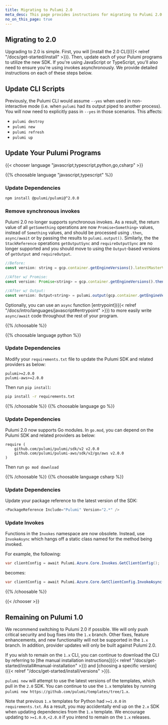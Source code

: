 ```yaml
---
title: Migrating to Pulumi 2.0
meta_desc: This page provides instructions for migrating to Pulumi 2.0
no_on_this_page: true
---
```


## Migrating to 2.0

Upgrading to 2.0 is simple. First, you will [install the 2.0 CLI]({{< relref "/docs/get-started/install" >}}). Then, update each of your Pulumi programs to utilize the new SDK. If you're using JavaScript or TypeScript, you'll also need to ensure you're using invokes asynchronously. We provide detailed instructions on each of these steps below.

## Update CLI Scripts

Previously, the Pulumi CLI would assume `--yes` when used in non-interactive mode (i.e. when `pulumi` had its output piped to another process). You will now need to explicitly pass in `--yes` in those scenarios. This affects:

* `pulumi destroy`
* `pulumi new`
* `pulumi refresh`
* `pulumi up`

## Update Your Pulumi Programs

{{< chooser language "javascript,typescript,python,go,csharp" >}}

{{% choosable language "javascript,typescript" %}}

### Update Dependencies

```bash
npm install @pulumi/pulumi@^2.0.0
```

### Remove synchronous invokes

Pulumi 2.0 no longer supports synchronous invokes. As a result, the return value of all `getSomething` operations are now `Promise<Something>` values, instead of `Something` values, and should be processed using `.then`, `async/await` or by passing the results to `pulumi.output()`. Similarly, the the `StackReference` operations `getOutputSync` and `requireOutputSync` are no longer supported and you should move to using the `Output`-based versions of `getOutput` and `requireOutput`.

```javascript
//Before:
const version: string = gcp.container.getEngineVersions().latestMasterVersion;

//After w/ Promise:
const version: Promise<string> = gcp.container.getEngineVersions().then(v => v.latestMasterVersion);

//After w/ Output:
const version: Output<string> = pulumi.output(gcp.container.getEngineVersions()).latestMasterVersion;
```

Optionally, you can use an `async` function [entrypoint]({{< relref "/docs/intro/languages/javascript#entrypoint" >}}) to more easily write `async/await` code throughout the rest of your program.

{{% /choosable %}}

{{% choosable language python %}}

### Update Dependencies

Modify your `requirements.txt` file to update the Pulumi SDK and related providers as below:

```
pulumi>=2.0.0
pulumi-aws>=2.0.0
```

Then run `pip install`:

```bash
pip install -r requirements.txt
```

{{% /choosable %}}
{{% choosable language go %}}

### Update Dependencies

Pulumi 2.0 now supports Go modules. In `go.mod`, you can depend on the Pulumi SDK and related providers as below:

```
require (
    github.com/pulumi/pulumi/sdk/v2 v2.0.0
    github.com/pulumi/pulumi-aws/sdk/v2/go/aws v2.0.0
)
```

Then run `go mod download`

{{% /choosable %}}
{{% choosable language csharp %}}

### Update Dependencies

Update your package reference to the latest version of the SDK:

```csharp
<PackageReference Include="Pulumi" Version="2.*" />
```

### Update Invokes

Functions in the `Invokes` namespace are now obsolete. Instead, use `InvokeAsync` which hangs off a static class named for the method being invoked.

For example, the following:

```csharp
var clientConfig = await Pulumi.Azure.Core.Invokes.GetClientConfig();
```

becomes:

```csharp
var clientConfig = await Pulumi.Azure.Core.GetClientConfig.InvokeAsync();
```

{{% /choosable %}}

{{< /chooser >}}

## Remaining on Pulumi 1.0

We recommend switching to Pulumi 2.0 if possible. We will only push critical security and bug fixes into the `1.x` branch. Other fixes, feature enhancements, and
new functionality will not be supported in the `1.x` branch. In addition, provider updates will only be built against Pulumi 2.0.

If you wish to remain on the `1.x` CLI, you can continue to download the CLI by referring to [the manual installation instructions]({{< relref "/docs/get-started/install#manual-installation" >}}) and [choosing a specific version]({{< relref "/docs/get-started/install/versions" >}}).

`pulumi new` will attempt to use the latest versions of the templates, which pull in the `2.0` SDK. You can continue to use the `1.x` templates by running `pulumi new https://github.com/pulumi/templates/tree/1.x`.

Note that previous `1.x` templates for Python had `>=1.0.0` in `requirements.txt`. As a result, you may accidentally end up on the `2.x` SDK when updating dependencies from the `1.x` template.  We encourage updating to `>=1.0.0,<2.0.0` if you intend to remain on the `1.x` releases.
